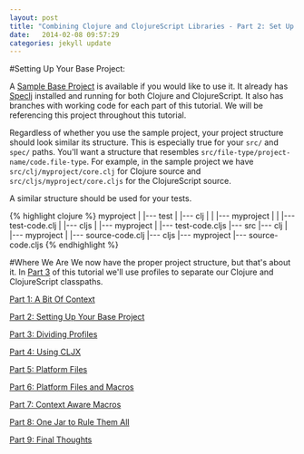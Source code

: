 ```yaml
---
layout: post
title: "Combining Clojure and ClojureScript Libraries - Part 2: Set Up Your Base Project"
date:   2014-02-08 09:57:29
categories: jekyll update
---
```


[8thLight]: https://8thlight.com
[speclj]:    https://github.com/slagyr/speclj 

[project_part_1_thru_3]: https://github.com/AndrewZures/combining_clj_cljs_libraries/tree/part_1_thru_3_base_proj 

[part_1]: http://andrewzures.github.io/jekyll/update/2014/02/08/clj-cljs-pt1-context.html 
[part_2]: http://andrewzures.github.io/jekyll/update/2014/02/08/clj-cljs-pt2-setup.html
[part_3]: http://andrewzures.github.io/jekyll/update/2014/02/08/clj-cljs-pt3-dividing-profiles.html
[part_4]: http://andrewzures.github.io/jekyll/update/2014/02/08/clj-cljs-pt4-cljx.html
[part_5]: http://andrewzures.github.io/jekyll/update/2014/02/08/clj-cljs-pt5-platform.html
[part_6]: http://andrewzures.github.io/jekyll/update/2014/02/08/clj-cljs-pt6-platform-and-macros.html
[part_7]: http://andrewzures.github.io/jekyll/update/2014/02/08/clj-cljs-pt7-if-macros.html
[part_8]: http://andrewzures.github.io/jekyll/update/2014/02/08/clj-cljs-pt8-combining-profiles.html
[part_9]: http://andrewzures.github.io/jekyll/update/2014/02/08/clj-cljs-pt9-final-thoughts.html

#Setting Up Your Base Project:

A [Sample Base Project][project_part_1_thru_3] is available if you would like to use it.  It already has [Speclj][speclj] installed and running for both Clojure and ClojureScript.  It also has branches with working code for each part of this tutorial.  We will be referencing this project throughout this tutorial.  

Regardless of whether you use the sample project, your project structure should look similar its structure.  This is especially true for your `src/` and `spec/` paths.  You'll want a structure that resembles `src/file-type/project-name/code.file-type`.  For example, in the sample project we have `src/clj/myproject/core.clj` for Clojure source and `src/cljs/myproject/core.cljs` for the ClojureScript source. 

A similar structure should be used for your tests.

{% highlight clojure %}
myproject
   |
   |--- test
   |     |--- clj
   |     |    |--- myproject
   |     |            |--- test-code.clj
   |     |--- cljs
   |           |--- myproject
   |                   |--- test-code.cljs
   |--- src
         |--- clj
         |     |--- myproject
         |             |--- source-code.clj
         |--- cljs
              |--- myproject
                       |--- source-code.cljs
{% endhighlight %}

#Where We Are
We now have the proper project structure, but that's about it.  In [Part 3][part_3] of this tutorial we'll use profiles to separate our Clojure and ClojureScript classpaths.

[Part 1: A Bit Of Context][part_1]

[Part 2: Setting Up Your Base Project][part_2]

[Part 3: Dividing Profiles][part_3]

[Part 4: Using CLJX][part_4]

[Part 5: Platform Files][part_5]

[Part 6: Platform Files and Macros][part_6]

[Part 7: Context Aware Macros][part_7]

[Part 8: One Jar to Rule Them All][part_8]

[Part 9: Final Thoughts][part_9]
